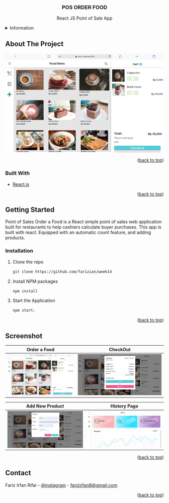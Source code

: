 <div id="top"></div>

<!-- PROJECT LOGO -->
<br />
<div align="center">

<h3 align="center">POS ORDER FOOD</h3>

  <p align="center">
    React JS Point of Sale App
    <br />
    
  </p>
</div>



<!-- TABLE OF CONTENTS -->
<details>
  <summary>Information</summary>
  <ol>
    <li>
      <a href="#about-the-project">About The Project</a>
      <ul>
        <li><a href="#built-with">Built With</a></li>
      </ul>
    </li>
    <li>
      <a href="#getting-started">Getting Started</a>
      <ul>
        <li><a href="#installation">Installation</a></li>
      </ul>
    </li>
    <li><a href="#screenshot">Screenshot</a></li>
    <li><a href="#contact">Contact</a></li>
  </ol>
</details>



<!-- ABOUT THE PROJECT -->
## About The Project

![Screenshot](./posappss/webview2.png)



<p align="right">(<a href="#top">back to top</a>)</p>



### Built With

* [React.js](https://reactjs.org/)

<p align="right">(<a href="#top">back to top</a>)</p>



<!-- GETTING STARTED -->
## Getting Started

Point of Sales Order a Food is a React simple point of sales web application built for
restaurants to help cashiers calculate buyer purchases. This app is built with react.
Equipped with an automatic count feature, and adding products.


### Installation

1. Clone the repo
   ```sh
   git clone https://github.com/farizian/week14
   ```
2. Install NPM packages
   ```sh
   npm install
   ```
3. Start the Application
   ```js
   npm start;
   ```

<p align="right">(<a href="#top">back to top</a>)</p>



<!-- ROADMAP -->
## Screenshot

Order a Food           |  CheckOut
:-------------------------:|:-------------------------:
![](./posappss/webview2.png)  |  ![](./posappss/checkout.png)

Add New Product           |  History Page
:-------------------------:|:-------------------------:
![](./posappss/add.png)  |  ![](./posappss/webview3.png)

<p align="right">(<a href="#top">back to top</a>)</p>




<!-- CONTACT -->
## Contact

Fariz Irfan Rifai  - [@instagram](https://www.instagram.com/farizirfan008/) - farizirfan8@gmail.com


<p align="right">(<a href="#top">back to top</a>)</p>

